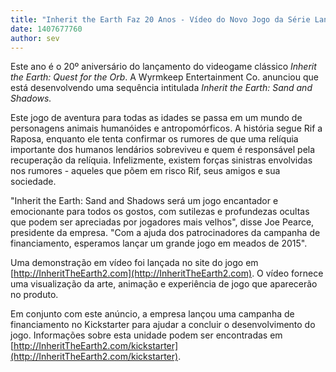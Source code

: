 ```yaml
---
title: "Inherit the Earth Faz 20 Anos - Vídeo do Novo Jogo da Série Lançado"
date: 1407677760
author: sev
---
```


Este ano é o 20º aniversário do lançamento do videogame clássico *Inherit the Earth: Quest for the Orb*. A Wyrmkeep Entertainment Co. anunciou que está desenvolvendo uma sequência intitulada *Inherit the Earth: Sand and Shadows.*

Este jogo de aventura para todas as idades se passa em um mundo de personagens animais humanóides e antropomórficos. A história segue Rif a Raposa, enquanto ele tenta confirmar os rumores de que uma relíquia importante dos humanos lendários sobreviveu e quem é responsável pela recuperação da relíquia. Infelizmente, existem forças sinistras envolvidas nos rumores - aqueles que põem em risco Rif, seus amigos e sua sociedade.

"Inherit the Earth: Sand and Shadows será um jogo encantador e emocionante para todos os gostos, com sutilezas e profundezas ocultas que podem ser apreciadas por jogadores mais velhos", disse Joe Pearce, presidente da empresa. "Com a ajuda dos patrocinadores da campanha de financiamento, esperamos lançar um grande jogo em meados de 2015".

Uma demonstração em vídeo foi lançada no site do jogo em [http://InheritTheEarth2.com](http://InheritTheEarth2.com). O vídeo fornece uma visualização da arte, animação e experiência de jogo que aparecerão no produto.

Em conjunto com este anúncio, a empresa lançou uma campanha de financiamento no Kickstarter para ajudar a concluir o desenvolvimento do jogo. Informações sobre esta unidade podem ser encontradas em [http://InheritTheEarth2.com/kickstarter](http://InheritTheEarth2.com/kickstarter).
